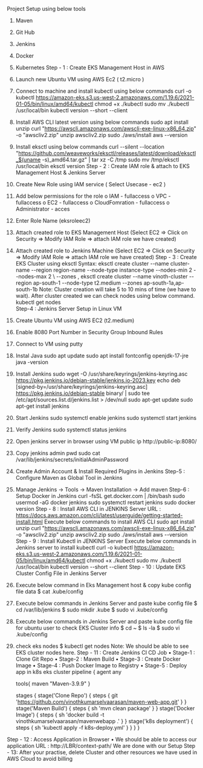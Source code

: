 Project Setup using below tools
1.	Maven
2.	Git Hub
3.	Jenkins
4.	Docker
5.	Kubernetes
Step - 1 : Create EKS Management Host in AWS
1.	Launch new Ubuntu VM using AWS Ec2 ( t2.micro )
2.	Connect to machine and install kubectl using below commands
curl -o kubectl https://amazon-eks.s3.us-west-2.amazonaws.com/1.19.6/2021-01-05/bin/linux/amd64/kubectl
chmod +x ./kubectl
sudo mv ./kubectl /usr/local/bin
kubectl version --short --client
3.	Install AWS CLI latest version using below commands
sudo apt install unzip 
curl "https://awscli.amazonaws.com/awscli-exe-linux-x86_64.zip" -o "awscliv2.zip"
unzip awscliv2.zip
sudo ./aws/install
aws --version
4.	Install eksctl using below commands
curl --silent --location "https://github.com/weaveworks/eksctl/releases/latest/download/eksctl_$(uname -s)_amd64.tar.gz" | tar xz -C /tmp
sudo mv /tmp/eksctl /usr/local/bin
eksctl version
Step - 2 : Create IAM role & attach to EKS Management Host & Jenkins Server
1.	Create New Role using IAM service ( Select Usecase - ec2 )
2.	Add below permissions for the role
o	IAM - fullaccess
o	VPC - fullaccess
o	EC2 - fullaccess
o	CloudFomration - fullaccess
o	Administrator - acces
3.	Enter Role Name (eksroleec2)
4.	Attach created role to EKS Management Host (Select EC2 => Click on Security => Modify IAM Role => attach IAM role we have created)
5.	Attach created role to Jenkins Machine (Select EC2 => Click on Security => Modify IAM Role => attach IAM role we have created)
Step - 3 : Create EKS Cluster using eksctl
Syntax:
eksctl create cluster --name cluster-name
--region region-name
--node-type instance-type
--nodes-min 2
--nodes-max 2 \ --zones ,
eksctl create cluster --name vinoth-cluster --region ap-south-1 --node-type t2.medium  --zones ap-south-1a,ap-south-1b
Note: Cluster creation will take 5 to 10 mins of time (we have to wait). After cluster created we can check nodes using below command.
kubectl get nodes  
Step-4 : Jenkins Server Setup in Linux VM
1.	Create Ubuntu VM using AWS EC2 (t2.medium)
2.	Enable 8080 Port Number in Security Group Inbound Rules
3.	Connect to VM using putty
4.	Instal Java
sudo apt update
sudo apt install fontconfig openjdk-17-jre
java -version
5.	Install Jenkins
sudo wget -O /usr/share/keyrings/jenkins-keyring.asc \
  https://pkg.jenkins.io/debian-stable/jenkins.io-2023.key
echo deb [signed-by=/usr/share/keyrings/jenkins-keyring.asc] \
  https://pkg.jenkins.io/debian-stable binary/ | sudo tee \
  /etc/apt/sources.list.d/jenkins.list > /dev/null
sudo apt-get update
sudo apt-get install jenkins
6.	Start Jenkins
sudo systemctl enable jenkins
sudo systemctl start jenkins
7.	Verify Jenkins
sudo systemctl status jenkins
8.	Open jenkins server in browser using VM public ip
http://public-ip:8080/
9.	Copy jenkins admin pwd
sudo cat /var/lib/jenkins/secrets/initialAdminPassword
10.	Create Admin Account & Install Required Plugins in Jenkins
Step-5 : Configure Maven as Global Tool in Jenkins
1.	Manage Jenkins -> Tools -> Maven Installation -> Add maven
Step-6 : Setup Docker in Jenkins
curl -fsSL get.docker.com | /bin/bash
sudo usermod -aG docker jenkins
sudo systemctl restart jenkins
sudo docker version
Step - 8 : Install AWS CLI in JENKINS Server
URL : https://docs.aws.amazon.com/cli/latest/userguide/getting-started-install.html
Execute below commands to install AWS CLI
sudo apt install unzip 
curl "https://awscli.amazonaws.com/awscli-exe-linux-x86_64.zip" -o "awscliv2.zip"
unzip awscliv2.zip
sudo ./aws/install
aws --version
Step - 9 : Install Kubectl in JENKINS Server
Execute below commands in Jenkins server to install kubectl
curl -o kubectl https://amazon-eks.s3.us-west-2.amazonaws.com/1.19.6/2021-01-05/bin/linux/amd64/kubectl
chmod +x ./kubectl
sudo mv ./kubectl /usr/local/bin
kubectl version --short --client
Step - 10 : Update EKS Cluster Config File in Jenkins Server
1.	Execute below command in Eks Management host & copy kube config file data
$ cat .kube/config
2.	Execute below commands in Jenkins Server and paste kube config file
$ cd /var/lib/jenkins
$ sudo mkdir .kube
$ sudo vi .kube/config
3.	Execute below commands in Jenkins Server and paste kube config file for ubuntu user to check EKS Cluster info
$ cd ~
$ ls -la
$ sudo vi .kube/config
4.	check eks nodes
$ kubectl get nodes
Note: We should be able to see EKS cluster nodes here.
Step - 11 : Create Jenkins CI CD Job
•	Stage-1 : Clone Git Repo
•	Stage-2 : Maven Build
•	Stage-3 : Create Docker Image
•	Stage-4 : Push Docker Image to Registry
•	Stage-5 : Deploy app in k8s eks cluster
pipeline {
    agent any
    
    tools{
        maven "Maven-3.9.9"
    }

    stages {
        stage('Clone Repo') {
            steps {
                git 'https://github.com/vinothkumarselvaarasan/maven-web-app.git'
            }
        }
        stage('Maven Build') {
            steps {
                sh 'mvn clean package'
            }
        }
        stage('Docker Image') {
            steps {
                sh 'docker build -t vinothkumarselvaarasan/mavenwebapp .'
            }
        }
        stage('k8s deployment') {
            steps {
                sh 'kubectl apply -f k8s-deploy.yml'
            }
        }
    }
}

Step - 12 : Access Application in Browser
•	We should be able to access our application
URL : http://LBR/context-path/
We are done with our Setup
Step - 13: After your practise, delete Cluster and other resources we have used in AWS Cloud to avoid billing


